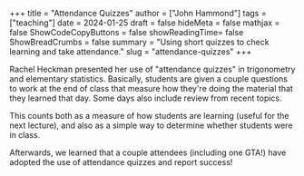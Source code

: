 +++
title = "Attendance Quizzes"
author = ["John Hammond"]
tags = ["teaching"]
date = 2024-01-25
draft = false
hideMeta = false
mathjax = false
ShowCodeCopyButtons = false
showReadingTime= false
ShowBreadCrumbs = false
summary = "Using short quizzes to check learning and take attendance."
slug = "attendance-quizzes"
+++

Rachel Heckman presented her use of "attendance quizzes" in trigonometry and elementary statistics.  Basically, students are given a couple questions to work at the end of class that measure how they're doing the material that they learned that day. Some days also include review from recent topics. 

This counts both as a measure of how students are learning (useful for the next lecture), and also as a simple way to determine whether students were in class.  

Afterwards, we learned that a couple attendees (including one GTA!) have adopted the use of attendance quizzes and report success! 